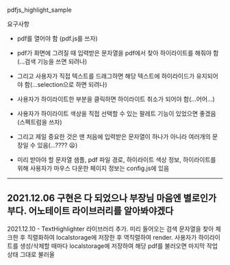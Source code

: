 pdfjs_highlight_sample

요구사항

* pdf를 열어야 함 (pdf.js를 쓰자)
* pdf가 화면에 그려질 때 입력받은 문자열을 pdf에서 찾아 하이라이트를 해줘야 함(...검색 기능을 쓰면 되려나)
* 그리고 사용자가 직접 텍스트를 드래그하면 해당 텍스트에 하이라이드가 유지되어야 함(...selection으로 하면 되려나)
* 사용자가 하이라이트한 부분을 클릭하면 하이라이트 취소가 되어야 함(...어어...)
* 사용자가 하이라이트 색상을 직접 선택할 수 있는 팔레트 기능이 있었으면 좋겠음(스펙트럼을 쓰자)
* 그리고 제일 중요한 것은 맨 처음에 입력받은 문자열이 하나가 아니라 여러개의 문장일 수 있음(...???? 😦)


* 미리 받아야 할 문자열 샘플, pdf 파일 경로, 하이라이트 색상 정보, 하이라이트를 위해 사용자가 마우스 다운한 페이지 정보는 config.js에 있음
---
2021.12.06 구현은 다 되었으나 부장님 마음엔 별로인가부다.
어노테이트 라이브러리를 알아봐야겠다 
---
2021.12.10 - TextHighlighter 라이브러리 추가. 
미리 들어오는 검색 문자열을 찾아 체크한 후 직렬화하여 localstorage에 저장한 후 역직렬하여 render.
사용자가 하이라이트를 생성/삭제할 때마다 localstorage에 저장하여 해당 pdf를 불러오면 마지막 작업 상태 그대로 불러올 

